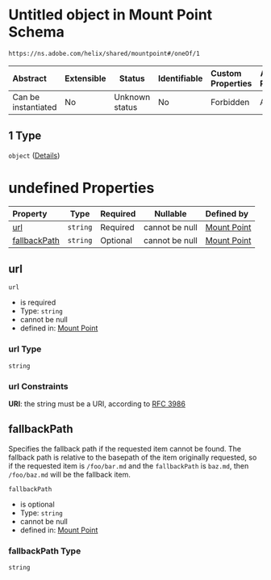 # Untitled object in Mount Point Schema

```txt
https://ns.adobe.com/helix/shared/mountpoint#/oneOf/1
```




| Abstract            | Extensible | Status         | Identifiable | Custom Properties | Additional Properties | Access Restrictions | Defined In                                                                |
| :------------------ | ---------- | -------------- | ------------ | :---------------- | --------------------- | ------------------- | ------------------------------------------------------------------------- |
| Can be instantiated | No         | Unknown status | No           | Forbidden         | Allowed               | none                | [mountpoint.schema.json\*](mountpoint.schema.json "open original schema") |

## 1 Type

`object` ([Details](mountpoint-oneof-1.md))

# undefined Properties

| Property                      | Type     | Required | Nullable       | Defined by                                                                                                                                        |
| :---------------------------- | -------- | -------- | -------------- | :------------------------------------------------------------------------------------------------------------------------------------------------ |
| [url](#url)                   | `string` | Required | cannot be null | [Mount Point](mountpoint-oneof-1-properties-url.md "https&#x3A;//ns.adobe.com/helix/shared/mountpoint#/oneOf/1/properties/url")                   |
| [fallbackPath](#fallbackPath) | `string` | Optional | cannot be null | [Mount Point](mountpoint-oneof-1-properties-fallbackpath.md "https&#x3A;//ns.adobe.com/helix/shared/mountpoint#/oneOf/1/properties/fallbackPath") |

## url




`url`

-   is required
-   Type: `string`
-   cannot be null
-   defined in: [Mount Point](mountpoint-oneof-1-properties-url.md "https&#x3A;//ns.adobe.com/helix/shared/mountpoint#/oneOf/1/properties/url")

### url Type

`string`

### url Constraints

**URI**: the string must be a URI, according to [RFC 3986](https://tools.ietf.org/html/rfc3986 "check the specification")

## fallbackPath

Specifies the fallback path if the requested item cannot be found. The fallback path is relative to the basepath of the item originally requested, so if the requested item is `/foo/bar.md` and the `fallbackPath` is `baz.md`, then `/foo/baz.md` will be the fallback item. 


`fallbackPath`

-   is optional
-   Type: `string`
-   cannot be null
-   defined in: [Mount Point](mountpoint-oneof-1-properties-fallbackpath.md "https&#x3A;//ns.adobe.com/helix/shared/mountpoint#/oneOf/1/properties/fallbackPath")

### fallbackPath Type

`string`
